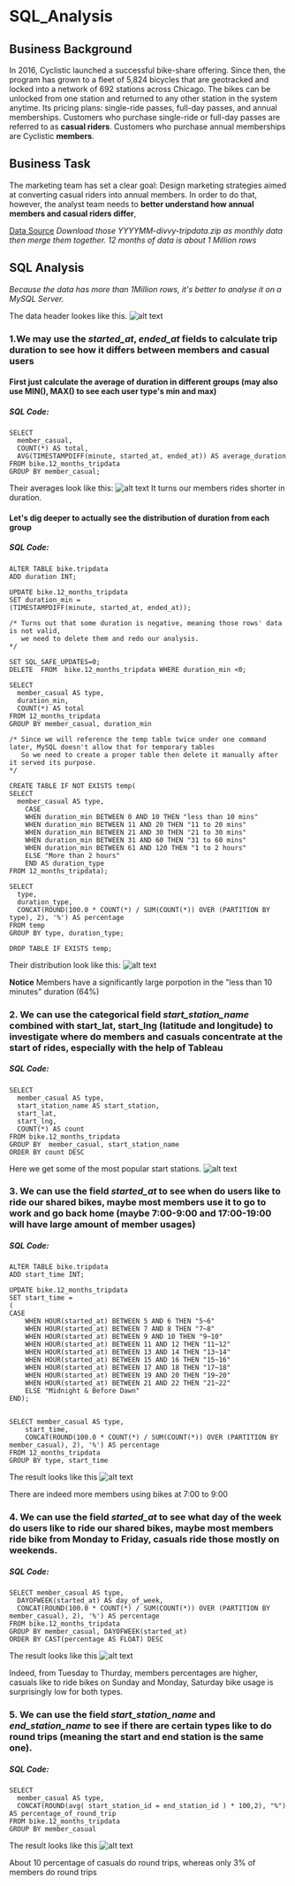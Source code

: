 # SQL_Analysis

## Business Background
In 2016, Cyclistic launched a successful bike-share offering. Since then, the program has grown to a fleet of 5,824 bicycles that
are geotracked and locked into a network of 692 stations across Chicago. The bikes can be unlocked from one station and
returned to any other station in the system anytime.
Its pricing plans: single-ride passes, full-day passes, and annual memberships. Customers who purchase single-ride or full-day passes are referred to as **casual riders**. Customers who purchase annual memberships are Cyclistic **members**.
## Business Task
The marketing team has set a clear goal: Design marketing strategies aimed at converting casual riders into annual members. In order to
do that, however, the analyst team needs to **better understand how annual members and casual riders differ**,

[Data Source](https://divvy-tripdata.s3.amazonaws.com/index.html) *Download those YYYYMM-divvy-tripdata.zip as monthly data then merge them together. 12 months of data is about 1 Million rows*

## SQL Analysis
*Because the data has more than 1Million rows, it's better to analyse it on a MySQL Server.*

The data header lookes like this.
![alt text](https://github.com/tonytian98/shared_bike_analysis/blob/main/SQL1.png)

### 1.We may use the *started_at*, *ended_at* fields to calculate trip duration to see how it differs between members and casual users
#### First just calculate the average of duration in different groups (may also use MIN(), MAX() to see each user type's min and max)

##### SQL Code:
```
SELECT 
  member_casual,
  COUNT(*) AS total,
  AVG(TIMESTAMPDIFF(minute, started_at, ended_at)) AS average_duration 
FROM bike.12_months_tripdata
GROUP BY member_casual;
```
Their averages look like this:
![alt text](https://github.com/tonytian98/shared_bike_analysis/blob/main/SQL3.png)
It turns our members rides shorter in duration.

#### Let's dig deeper to actually see the distribution of duration from each group
##### SQL Code:
```
ALTER TABLE bike.tripdata
ADD duration INT;

UPDATE bike.12_months_tripdata 
SET duration_min =
(TIMESTAMPDIFF(minute, started_at, ended_at));

/* Turns out that some duration is negative, meaning those rows' data is not valid, 
   we need to delete them and redo our analysis. 
*/
 
SET SQL_SAFE_UPDATES=0;
DELETE  FROM  bike.12_months_tripdata WHERE duration_min <0;

SELECT 
  member_casual AS type,
  duration_min,
  COUNT(*) AS total
FROM 12_months_tripdata
GROUP BY member_casual, duration_min

/* Since we will reference the temp table twice under one command later, MySQL doesn't allow that for temporary tables
   So we need to create a proper table then delete it manually after it served its purpose. 
*/

CREATE TABLE IF NOT EXISTS temp(
SELECT 
  member_casual AS type,
	CASE 
    WHEN duration_min BETWEEN 0 AND 10 THEN "less than 10 mins"
    WHEN duration_min BETWEEN 11 AND 20 THEN "11 to 20 mins"
    WHEN duration_min BETWEEN 21 AND 30 THEN "21 to 30 mins"
    WHEN duration_min BETWEEN 31 AND 60 THEN "31 to 60 mins"
    WHEN duration_min BETWEEN 61 AND 120 THEN "1 to 2 hours"
    ELSE "More than 2 hours"
    END AS duration_type
FROM 12_months_tripdata);

SELECT 
  type,
  duration_type,
  CONCAT(ROUND(100.0 * COUNT(*) / SUM(COUNT(*)) OVER (PARTITION BY type), 2), '%') AS percentage
FROM temp
GROUP BY type, duration_type;

DROP TABLE IF EXISTS temp;
```

Their distribution look like this:
![alt text](https://github.com/tonytian98/shared_bike_analysis/blob/main/SQL2.png)

**Notice** Members have a significantly large porpotion in the "less than 10 minutes" duration (64%) 

### 2. We can use the categorical field *start_station_name* combined with start_lat, start_lng (latitude and longitude) to investigate where do members and casuals concentrate at the start of rides, especially with the help of Tableau

##### SQL Code:
```
SELECT 
  member_casual AS type,
  start_station_name AS start_station,
  start_lat,
  start_lng,
  COUNT(*) AS count
FROM bike.12_months_tripdata
GROUP BY  member_casual, start_station_name
ORDER BY count DESC
```
Here we get some of the most popular start stations.
![alt text](https://github.com/tonytian98/shared_bike_analysis/blob/main/SQL4.png)


### 3. We can use the field *started_at* to see when do users like to ride our shared bikes, maybe most members use it to go to work and go back home (maybe 7:00-9:00 and 17:00-19:00 will have large amount of member usages)

##### SQL Code:
```
ALTER TABLE bike.tripdata
ADD start_time INT;

UPDATE bike.12_months_tripdata 
SET start_time =
(
CASE
    WHEN HOUR(started_at) BETWEEN 5 AND 6 THEN "5~6"
    WHEN HOUR(started_at) BETWEEN 7 AND 8 THEN "7~8"
    WHEN HOUR(started_at) BETWEEN 9 AND 10 THEN "9~10"
    WHEN HOUR(started_at) BETWEEN 11 AND 12 THEN "11~12"
    WHEN HOUR(started_at) BETWEEN 13 AND 14 THEN "13~14"
    WHEN HOUR(started_at) BETWEEN 15 AND 16 THEN "15~16"
    WHEN HOUR(started_at) BETWEEN 17 AND 18 THEN "17~18"
    WHEN HOUR(started_at) BETWEEN 19 AND 20 THEN "19~20"
    WHEN HOUR(started_at) BETWEEN 21 AND 22 THEN "21~22"
	ELSE "Midnight & Before Dawn"
END);


SELECT member_casual AS type,
	start_time,
	CONCAT(ROUND(100.0 * COUNT(*) / SUM(COUNT(*)) OVER (PARTITION BY member_casual), 2), '%') AS percentage
FROM 12_months_tripdata
GROUP BY type, start_time
```
The result looks like this ![alt text](https://github.com/tonytian98/shared_bike_analysis/blob/main/SQL5.png)

There are indeed more members using bikes at 7:00 to 9:00

### 4. We can use the field *started_at* to see what day of the week do users like to ride our shared bikes, maybe most members ride bike from Monday to Friday, casuals ride those mostly on weekends.

##### SQL Code:
```
SELECT member_casual AS type,
  DAYOFWEEK(started_at) AS day_of_week,
  CONCAT(ROUND(100.0 * COUNT(*) / SUM(COUNT(*)) OVER (PARTITION BY member_casual), 2), '%') AS percentage
FROM bike.12_months_tripdata
GROUP BY member_casual, DAYOFWEEK(started_at) 
ORDER BY CAST(percentage AS FLOAT) DESC
```

The result looks like this ![alt text](https://github.com/tonytian98/shared_bike_analysis/blob/main/SQL7.png)

Indeed, from Tuesday to Thurday, members percentages are higher, casuals like to ride bikes on Sunday and Monday, Saturday bike usage is surprisingly low for both types.


### 5. We can use the field *start_station_name* and *end_station_name* to see if there are certain types like to do round trips (meaning the start and end station is the same one).

##### SQL Code:
```
SELECT
  member_casual AS type,
  CONCAT(ROUND(avg( start_station_id = end_station_id ) * 100,2), "%") AS percentage_of_round_trip
FROM bike.12_months_tripdata
GROUP BY member_casual
```

The result looks like this ![alt text](https://github.com/tonytian98/shared_bike_analysis/blob/main/SQL6.png)

About 10 percentage of casuals do round trips, whereas only 3% of members do round trips
